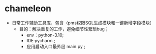 # chameleon
- 日常工作辅助工具库，包含（pms权限SQL生成模块和一键新增字段模块）
  - 目的：解决重复的工作，避免细节性繁琐bug；
    - env：python-3.10;
    - IDE:pycharm ;
    - 应用启动入口最外层 main.py ;
